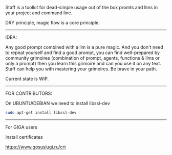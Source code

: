 Staff is a toolkit for dead-simple usage out of the box promts and llms in your project and command line.

DRY principle, magic flow is a core principle.

---

IDEA:

Any good prompt combined with a llm is a pure magic. And you don't need to repeat yourself and find a good prompt, you can find well-prepared by community grimoires (combination of prompt, agents, functions & llms or only a prompt) then you learn this grimoire and can you use it on any text. Staff can help you with mastering your grimoires. Be brave in your path.

Current state is WIP.

---

FOR CONTRIBUTORS:

On UBUNTU/DEBIAN we need to install libssl-dev

```bash
sudo apt-get install libssl-dev
```

---

For GIGA users

Install certificates

https://www.gosuslugi.ru/crt
